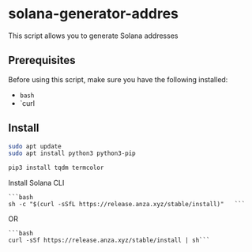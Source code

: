 # solana-generator-addres

This script allows you to generate Solana addresses

## Prerequisites

Before using this script, make sure you have the following installed:
- `bash`
- `curl

## Install

   ```bash
   sudo apt update
   sudo apt install python3 python3-pip
   ```

   ```bash
   pip3 install tqdm termcolor
   ```

Install Solana CLI

    ```bash
    sh -c "$(curl -sSfL https://release.anza.xyz/stable/install)"   ```

OR

    ```bash
    curl -sSf https://release.anza.xyz/stable/install | sh```
